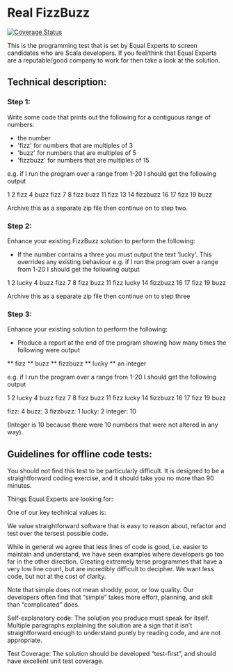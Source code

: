 # Real FizzBuzz 

[![Coverage Status](https://coveralls.io/repos/github/cokleisli/equal-experts/badge.svg?branch=master)](https://coveralls.io/github/cokleisli/equal-experts?branch=master)

This is the programming test that is set by Equal Experts to screen
candidates who are Scala developers. If you feel/think that Equal
Experts are a reputable/good company to work for then take a look at the
solution. 

## Technical description: 
 
### Step 1: 
Write some code that prints out the following for a contiguous range of numbers: 
* the number 
* 'fizz' for numbers that are multiples of 3 
* 'buzz' for numbers that are multiples of 5 
* 'fizzbuzz' for numbers that are multiples of 15 
 
e.g. if I run the program over a range from 1-20 I should get the
following output

 
1 2 fizz 4 buzz fizz 7 8 fizz buzz 11 fizz 13 14 fizzbuzz 16 17 fizz 19 buzz 
 
Archive this as a separate zip file then continue on to step two. 
 
### Step 2: 
Enhance your existing FizzBuzz solution to perform the following: 
 
* If the number contains a three you must output the text
  'lucky'. This overrides any existing behaviour e.g. if I run the
  program over a range from 1-20 I should get the following output

 
1 2 lucky 4 buzz fizz 7 8 fizz buzz 11 fizz lucky 14 fizzbuzz 16 17 fizz 19 buzz 
 
Archive this as a separate zip file then continue on to step three 
 
### Step 3: 
Enhance your existing solution to perform the following: 
 
* Produce a report at the end of the program showing how many times
  the following were output 
  
** fizz 
** buzz 
** fizzbuzz 
** lucky 
** an integer 
 
e.g. if I run the program over a range from 1-20 I should get the following output 
 
1 2 lucky 4 buzz fizz 7 8 fizz buzz 11 fizz lucky 14 fizzbuzz 16 17 fizz 19 buzz 

fizz: 4 
buzz: 3 
fizzbuzz: 1 
lucky: 2 
integer: 10
 
(Integer is 10 because there were 10 numbers that were not altered in any way). 
 
## Guidelines for offline code tests: 
 
You should not find this test to be particularly difficult. It is
designed to be a straightforward coding exercise, and it should take
you no more than 90 minutes. 

 
Things Equal Experts are looking for: 
 
One of our key technical values is: 
 
We value straightforward software that is easy to reason about,
refactor and test over the tersest possible code. 

While in general we agree that less lines of code is good, i.e. easier
to maintain and understand, we have seen examples where developers go
too far in the other direction. Creating extremely terse programmes
that have a very low line count, but are incredibly difficult to
decipher. We want less code, but not at the cost of clarity.

 
Note that simple does not mean shoddy, poor, or low quality. Our
developers often find that “simple” takes more effort, planning, and
skill than “complicated” does. 

 
Self-explanatory code: The solution you produce must speak for
itself. Multiple paragraphs explaining the solution are a sign that it
isn’t straightforward enough to understand purely by reading code, and
are not appropriate. 

 
Test Coverage: The solution should be developed “test-first”, and
should have excellent unit test coverage. 

